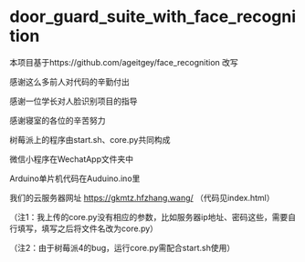 # door_guard_suite_with_face_recognition

本项目基于https://github.com/ageitgey/face_recognition 改写

感谢这么多前人对代码的辛勤付出

感谢一位学长对人脸识别项目的指导

感谢寝室的各位的辛苦努力


树莓派上的程序由start.sh、core.py共同构成


微信小程序在WechatApp文件夹中


Arduino单片机代码在Auduino.ino里


我们的云服务器网址 https://gkmtz.hfzhang.wang/ （代码见index.html）

（注1：我上传的core.py没有相应的参数，比如服务器ip地址、密码这些，需要自行填写，填写之后将文件名改为core.py）

（注2：由于树莓派4的bug，运行core.py需配合start.sh使用）
